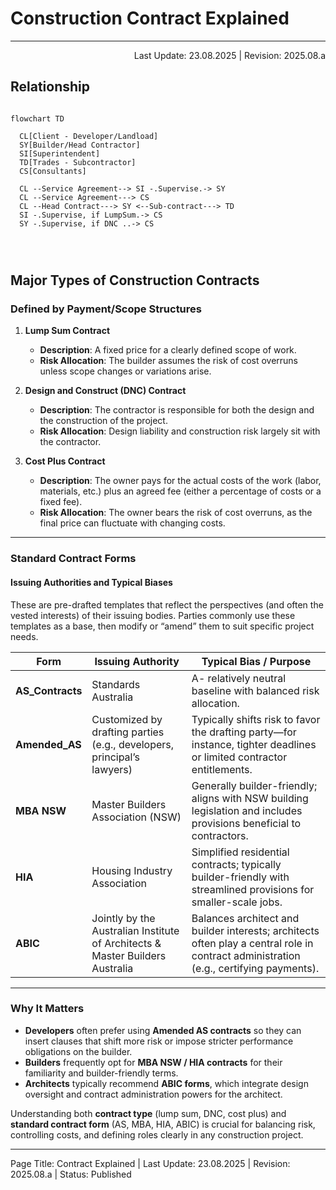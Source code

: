 # Construction Contract Explained
---
<p style="text-align:right">Last Update: 23.08.2025 | Revision: 2025.08.a</p>

## Relationship

```mermaid

flowchart TD

  CL[Client - Developer/Landload]
  SY[Builder/Head Contractor]
  SI[Superintendent]
  TD[Trades - Subcontractor]
  CS[Consultants]
  
  CL --Service Agreement--> SI -.Supervise.-> SY
  CL --Service Agreement---> CS
  CL --Head Contract---> SY <--Sub-contract---> TD
  SI -.Supervise, if LumpSum.-> CS
  SY -.Supervise, if DNC ..-> CS

  


```

## Major Types of Construction Contracts


### Defined by Payment/Scope Structures

1. **Lump Sum Contract**  
   - **Description**: A fixed price for a clearly defined scope of work.  
   - **Risk Allocation**: The builder assumes the risk of cost overruns unless scope changes or variations arise.

2. **Design and Construct (DNC) Contract**  
   - **Description**: The contractor is responsible for both the design and the construction of the project.  
   - **Risk Allocation**: Design liability and construction risk largely sit with the contractor.

3. **Cost Plus Contract**  
   - **Description**: The owner pays for the actual costs of the work (labor, materials, etc.) plus an agreed fee (either a percentage of costs or a fixed fee).  
   - **Risk Allocation**: The owner bears the risk of cost overruns, as the final price can fluctuate with changing costs.

---

### Standard Contract Forms

#### Issuing Authorities and Typical Biases

These are pre-drafted templates that reflect the perspectives (and often the vested interests) of their issuing bodies. Parties commonly use these templates as a base, then modify or “amend” them to suit specific project needs.

| Form | Issuing Authority | Typical Bias / Purpose |
|---|----|----|
| **AS_Contracts** | Standards Australia | A- relatively neutral baseline with balanced risk allocation.|
| **Amended_AS**   | Customized by drafting parties (e.g., developers, principal’s lawyers) | Typically shifts risk to favor the drafting party—for instance, tighter deadlines or limited contractor entitlements. |
| **MBA NSW** | Master Builders Association (NSW) | Generally builder-friendly; aligns with NSW building legislation and includes provisions beneficial to contractors.|
| **HIA** | Housing Industry Association | Simplified residential contracts; typically builder-friendly with streamlined provisions for smaller-scale jobs. |
| **ABIC** | Jointly by the Australian Institute of Architects & Master Builders Australia | Balances architect and builder interests; architects often play a central role in contract administration (e.g., certifying payments). |

---

### Why It Matters

- **Developers** often prefer using **Amended AS contracts** so they can insert clauses that shift more risk or impose stricter performance obligations on the builder.  
- **Builders** frequently opt for **MBA NSW / HIA contracts** for their familiarity and builder-friendly terms.  
- **Architects** typically recommend **ABIC forms**, which integrate design oversight and contract administration powers for the architect.

Understanding both **contract type** (lump sum, DNC, cost plus) and **standard contract form** (AS, MBA, HIA, ABIC) is crucial for balancing risk, controlling costs, and defining roles clearly in any construction project.

---

Page Title: Contract Explained | Last Update: 23.08.2025 | Revision: 2025.08.a | Status: Published
